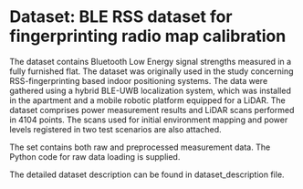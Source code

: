 # Dataset: BLE RSS dataset for fingerprinting radio map calibration

The dataset contains Bluetooth Low Energy signal strengths measured in a fully furnished flat.  The dataset was originally used in the study concerning RSS-fingerprinting based indoor positioning systems. The data were gathered using a hybrid BLE-UWB localization system, which was installed in the apartment and a mobile robotic platform equipped for a LiDAR. The dataset comprises power measurement results and LiDAR scans performed in 4104 points. The scans used for initial environment mapping and power levels registered in two test scenarios are also attached.

The set contains both raw and preprocessed measurement data. The Python code for raw data loading is supplied.

The detailed dataset description can be found in dataset_description file.
